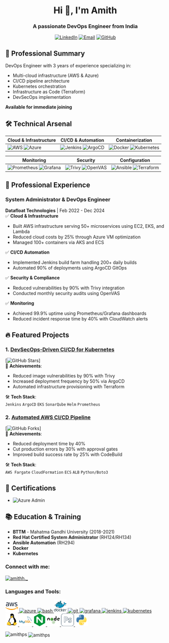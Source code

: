 <div align="center">
  
 <h1 align="center">Hi 👋, I'm Amith </h1>
<h3 align="center">A passionate DevOps Engineer from India</h3>

  [![LinkedIn](https://img.shields.io/badge/LinkedIn-AMITH_PS-blue?style=for-the-badge&logo=linkedin)](linkedin.com/in/amithps/)
  [![Email](https://img.shields.io/badge/Email-amithps0%40gmail.com-red?style=for-the-badge&logo=gmail)](mailto:amithps0@gmail.com)
  [![GitHub](https://img.shields.io/badge/GitHub-amithps-black?style=for-the-badge&logo=github)](https://github.com/amithps)
</div>

## 🚀 Professional Summary
DevOps Engineer with 3 years of experience specializing in:
- Multi-cloud infrastructure (AWS & Azure)
- CI/CD pipeline architecture
- Kubernetes orchestration
- Infrastructure as Code (Terraform)
- DevSecOps implementation

**Available for immediate joining**

## 🛠️ Technical Arsenal

| **Cloud & Infrastructure** | **CI/CD & Automation**       | **Containerization**         |
|-----------------------------|------------------------------|-------------------------------|
| ![AWS](https://img.shields.io/badge/AWS-Expert-FF9900) ![Azure](https://img.shields.io/badge/Azure-Expert-0089D6) | ![Jenkins](https://img.shields.io/badge/Jenkins-CI/CD-D24939) ![ArgoCD](https://img.shields.io/badge/ArgoCD-GitOps-EF7B4D) | ![Docker](https://img.shields.io/badge/Docker-Containerization-2496ED) ![Kubernetes](https://img.shields.io/badge/Kubernetes-Orchestration-326CE5) |

| **Monitoring**              | **Security**                 | **Configuration**            |
|-----------------------------|------------------------------|-------------------------------|
| ![Prometheus](https://img.shields.io/badge/Prometheus-Monitoring-E6522C) ![Grafana](https://img.shields.io/badge/Grafana-Visualization-F46800) | ![Trivy](https://img.shields.io/badge/Trivy-Vulnerability_Scanning-1904DA) ![OpenVAS](https://img.shields.io/badge/OpenVAS-Security_Scans-32CD32) | ![Ansible](https://img.shields.io/badge/Ansible-Automation-EE0000) ![Terraform](https://img.shields.io/badge/Terraform-IaC-7B42BC) |

## 💼 Professional Experience

### **System Administrator & DevOps Engineer**  
**Datafloat Technologies** | Feb 2022 - Dec 2024  
✅ **Cloud & Infrastructure**  
- Built AWS infrastructure serving 50+ microservices using EC2, EKS, and Lambda
- Reduced cloud costs by 25% through Azure VM optimization
- Managed 100+ containers via AKS and ECS

✅ **CI/CD Automation**  
- Implemented Jenkins build farm handling 200+ daily builds
- Automated 90% of deployments using ArgoCD GitOps

✅ **Security & Compliance**  
- Reduced vulnerabilities by 90% with Trivy integration
- Conducted monthly security audits using OpenVAS

✅ **Monitoring**  
- Achieved 99.9% uptime using Prometheus/Grafana dashboards
- Reduced incident response time by 40% with CloudWatch alerts

## 🔥 Featured Projects

### 1. [DevSecOps-Driven CI/CD for Kubernetes](https://github.com/amithps/RedditClone.git)
[![GitHub Stars](https://img.shields.io/github/stars/amithps/project1?style=social)]  
🚀 **Achievements**:
- Reduced image vulnerabilities by 90% with Trivy
- Increased deployment frequency by 50% via ArgoCD
- Automated infrastructure provisioning with Terraform

🛠️ **Tech Stack**:  
`Jenkins` `ArgoCD` `EKS` `SonarQube` `Helm` `Prometheus`

### 2. [Automated AWS CI/CD Pipeline](https://github.com/amithps/AutomateAWSPipeline.git)
[![GitHub Forks](https://img.shields.io/github/forks/amithps/project2?style=social)]  
🚀 **Achievements**:
- Reduced deployment time by 40%
- Cut production errors by 30% with approval gates
- Improved build success rate by 25% with CodeBuild

🛠️ **Tech Stack**:  
`AWS Fargate` `CloudFormation` `ECS` `ALB` `Python/Boto3`

## 📜 Certifications
- ![Azure Admin](https://img.shields.io/badge/Microsoft-Azure_Administrator_Associate-0089D6)

## 📚 Education & Training
- **BTTM** - Mahatma Gandhi University (2018-2021)
- **Red Hat Certified System Administrator** (RH124/RH134)
- **Ansible Automation** (RH294)
- **Docker**
- **Kubernetes**

<h3 align="left">Connect with me:</h3>
<p align="left">
<a href="https://instagram.com/amithh._" target="blank"><img align="center" src="https://raw.githubusercontent.com/rahuldkjain/github-profile-readme-generator/master/src/images/icons/Social/instagram.svg" alt="amithh._" height="30" width="40" /></a>
</p>

<h3 align="left">Languages and Tools:</h3>
<p align="left"> <a href="https://aws.amazon.com" target="_blank" rel="noreferrer"> <img src="https://raw.githubusercontent.com/devicons/devicon/master/icons/amazonwebservices/amazonwebservices-original-wordmark.svg" alt="aws" width="40" height="40"/> </a> <a href="https://azure.microsoft.com/en-in/" target="_blank" rel="noreferrer"> <img src="https://www.vectorlogo.zone/logos/microsoft_azure/microsoft_azure-icon.svg" alt="azure" width="40" height="40"/> </a> <a href="https://www.gnu.org/software/bash/" target="_blank" rel="noreferrer"> <img src="https://www.vectorlogo.zone/logos/gnu_bash/gnu_bash-icon.svg" alt="bash" width="40" height="40"/> </a> <a href="https://www.docker.com/" target="_blank" rel="noreferrer"> <img src="https://raw.githubusercontent.com/devicons/devicon/master/icons/docker/docker-original-wordmark.svg" alt="docker" width="40" height="40"/> </a> <a href="https://git-scm.com/" target="_blank" rel="noreferrer"> <img src="https://www.vectorlogo.zone/logos/git-scm/git-scm-icon.svg" alt="git" width="40" height="40"/> </a> <a href="https://grafana.com" target="_blank" rel="noreferrer"> <img src="https://www.vectorlogo.zone/logos/grafana/grafana-icon.svg" alt="grafana" width="40" height="40"/> </a> <a href="https://www.jenkins.io" target="_blank" rel="noreferrer"> <img src="https://www.vectorlogo.zone/logos/jenkins/jenkins-icon.svg" alt="jenkins" width="40" height="40"/> </a> <a href="https://kubernetes.io" target="_blank" rel="noreferrer"> <img src="https://www.vectorlogo.zone/logos/kubernetes/kubernetes-icon.svg" alt="kubernetes" width="40" height="40"/> </a> <a href="https://www.linux.org/" target="_blank" rel="noreferrer"> <img src="https://raw.githubusercontent.com/devicons/devicon/master/icons/linux/linux-original.svg" alt="linux" width="40" height="40"/> </a> <a href="https://www.mysql.com/" target="_blank" rel="noreferrer"> <img src="https://raw.githubusercontent.com/devicons/devicon/master/icons/mysql/mysql-original-wordmark.svg" alt="mysql" width="40" height="40"/> </a> <a href="https://www.nginx.com" target="_blank" rel="noreferrer"> <img src="https://raw.githubusercontent.com/devicons/devicon/master/icons/nginx/nginx-original.svg" alt="nginx" width="40" height="40"/> </a> <a href="https://nodejs.org" target="_blank" rel="noreferrer"> <img src="https://raw.githubusercontent.com/devicons/devicon/master/icons/nodejs/nodejs-original-wordmark.svg" alt="nodejs" width="40" height="40"/> </a> <a href="https://www.photoshop.com/en" target="_blank" rel="noreferrer"> <img src="https://raw.githubusercontent.com/devicons/devicon/master/icons/photoshop/photoshop-line.svg" alt="photoshop" width="40" height="40"/> </a> <a href="https://www.python.org" target="_blank" rel="noreferrer"> <img src="https://raw.githubusercontent.com/devicons/devicon/master/icons/python/python-original.svg" alt="python" width="40" height="40"/> </a> </p>

<p><img align="left" src="https://github-readme-stats.vercel.app/api/top-langs?username=amithps&show_icons=true&locale=en&layout=compact" alt="amithps" /></p>

<p>&nbsp;<img align="center" src="https://github-readme-streak-stats.herokuapp.com/?user=amithps&show_icons=true&locale=en" alt="amithps" /></p>
